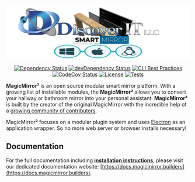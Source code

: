 ![MagicMirror²: The open source modular smart mirror platform. ](.github/header.png)

<p style="text-align: center">
	<a href="https://david-dm.org/DiscoverITLLC/MagicMirror"><img src="https://david-dm.org/DiscoverITLLC/MagicMirror.svg" alt="Dependency Status"></a>
	<a href="https://david-dm.org/DiscoverITLLC/MagicMirror?type=dev"><img src="https://david-dm.org/DiscoverITLLC/MagicMirror/dev-status.svg" alt="devDependency Status"></a>
	<a href="https://bestpractices.coreinfrastructure.org/projects/347"><img src="https://bestpractices.coreinfrastructure.org/projects/347/badge" alt="CLI Best Practices"></a>
	<a href="https://codecov.io/gh/DiscoverITLLC/MagicMirror"><img src="https://codecov.io/gh/DiscoverITLLC/MagicMirror/branch/master/graph/badge.svg?token=LEG1KitZR6" alt="CodeCov Status"/></a>
	<a href="https://choosealicense.com/licenses/mit"><img src="https://img.shields.io/badge/license-MIT-blue.svg" alt="License"></a>
	<a href="https://github.com/DiscoverITLLC/MagicMirror/actions?query=workflow%3A%22Automated+Tests%22"><img src="https://github.com/DiscoverITLLC/MagicMirror/workflows/Automated%20Tests/badge.svg" alt="Tests"></a>
</p>

**MagicMirror²** is an open source modular smart mirror platform. With a growing list of installable modules, the **MagicMirror²** allows you to convert your hallway or bathroom mirror into your personal assistant. **MagicMirror²** is built by the creator of the original MagicMirror with the incredible help of a [growing community of contributors](https://github.com/DiscoverITLLC/MagicMirror/graphs/contributors).

MagicMirror² focuses on a modular plugin system and uses [Electron](https://www.electronjs.org/) as an application wrapper. So no more web server or browser installs necessary!

## Documentation

For the full documentation including **[installation instructions](https://docs.magicmirror.builders/getting-started/installation.html)**, please visit our dedicated documentation website: [https://docs.magicmirror.builders](https://docs.magicmirror.builders).

